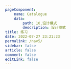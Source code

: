 ```yaml
---
pageComponent:
    name: Catalogue
    data:
        path: 10.设计模式
        description: 设计模式
title: 练习
date: 2022-07-27 23:21:23
permalink: /nav5/
sidebar: false
article: false
comment: false
editLink: false
---
```

